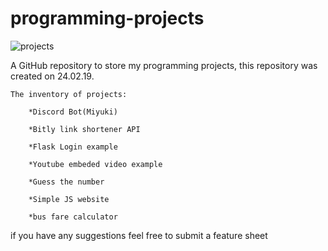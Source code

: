# programming-projects

![projects](https://user-images.githubusercontent.com/32592487/53521746-cee16f80-3ad0-11e9-9be7-c05dd0bfbed0.png)


A GitHub repository to store my programming projects, this repository was created on 24.02.19.

```
The inventory of projects:

	*Discord Bot(Miyuki)

	*Bitly link shortener API

	*Flask Login example

	*Youtube embeded video example

	*Guess the number

	*Simple JS website
    
    *bus fare calculator
```

if you have any suggestions feel free to  submit a feature sheet
